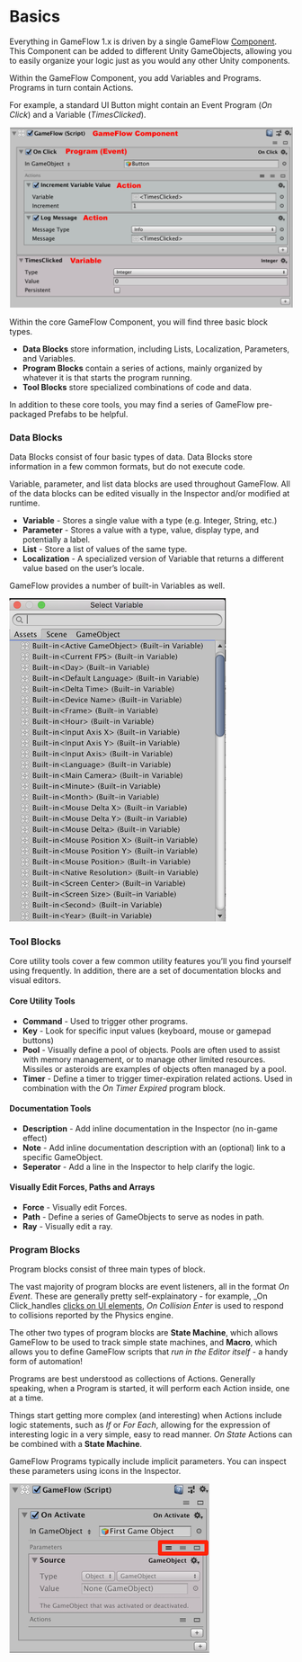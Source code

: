 # Basics

Everything in GameFlow 1.x is driven by a single GameFlow [Component](https://docs.unity3d.com/Manual/UsingComponents.html). This Component can be added to different Unity GameObjects, allowing you to easily organize your logic just as you would any other Unity components.

Within the GameFlow Component, you add Variables and Programs. Programs in turn contain Actions.

For example, a standard UI Button might contain an Event Program \(_On Click_\) and a Variable \(_TimesClicked_\).

![](.gitbook/assets/basics-1.png)

Within the core GameFlow Component, you will find three basic block types.

* **Data Blocks** store information, including Lists, Localization, Parameters, and Variables.
* **Program Blocks** contain a series of actions, mainly organized by whatever it is that starts the program running.
* **Tool Blocks** store specialized combinations of code and data.

In addition to these core tools, you may find a series of GameFlow pre-packaged Prefabs to be helpful.

### Data Blocks <a id="data-blocks"></a>

Data Blocks consist of four basic types of data. Data Blocks store information in a few common formats, but do not execute code.

Variable, parameter, and list data blocks are used throughout GameFlow. All of the data blocks can be edited visually in the Inspector and/or modified at runtime.

* **Variable** - Stores a single value with a type \(e.g. Integer, String, etc.\)
* **Parameter** - Stores a value with a type, value, display type, and potentially a label.
* **List** - Store a list of values of the same type.
* **Localization** - A specialized version of Variable that returns a different value based on the user’s locale.

GameFlow provides a number of built-in Variables as well.

![](.gitbook/assets/basics-2.png)

### Tool Blocks <a id="tool-blocks"></a>

Core utility tools cover a few common utility features you’ll you find yourself using frequently. In addition, there are a set of documentation blocks and visual editors.

#### Core Utility Tools <a id="core-utility-tools"></a>

* **Command** - Used to trigger other programs.
* **Key** - Look for specific input values \(keyboard, mouse or gamepad buttons\)
* **Pool** - Visually define a pool of objects. Pools are often used to assist with memory management, or to manage other limited resources. Missiles or asteroids are examples of objects often managed by a pool.
* **Timer** - Define a timer to trigger timer-expiration related actions. Used in combination with the _On Timer Expired_ program block.

#### Documentation Tools <a id="documentation-tools"></a>

* **Description** - Add inline documentation in the Inspector \(no in-game effect\)
* **Note** - Add inline documentation description with an \(optional\) link to a specific GameObject.
* **Seperator** - Add a line in the Inspector to help clarify the logic.

#### Visually Edit Forces, Paths and Arrays <a id="visually-edit-forces-paths-and-arrays"></a>

* **Force** - Visually edit Forces.
* **Path** - Define a series of GameObjects to serve as nodes in path.
* **Ray** - Visually edit a ray.

### Program Blocks <a id="program-blocks"></a>

Program blocks consist of three main types of block.

The vast majority of program blocks are event listeners, all in the format _On Event_. These are generally pretty self-explainatory - for example, _On Click_handles [clicks on UI elements](https://docs.unity3d.com/ScriptReference/UI.Button-onClick.html), _On Collision Enter_ is used to respond to collisions reported by the Physics engine.

The other two types of program blocks are **State Machine**, which allows GameFlow to be used to track simple state machines, and **Macro**, which allows you to define GameFlow scripts that _run in the Editor itself_ - a handy form of automation!

Programs are best understood as collections of Actions. Generally speaking, when a Program is started, it will perform each Action inside, one at a time.

Things start getting more complex \(and interesting\) when Actions include logic statements, such as _If_ or _For Each_, allowing for the expression of interesting logic in a very simple, easy to read manner.  _On State_ Actions can be combined with a **State Machine**.

GameFlow Programs typically include implicit parameters. You can inspect these parameters using icons in the Inspector.

![](.gitbook/assets/basics-3.png)


